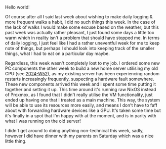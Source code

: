 Hello world!

Of course after all I said last week about wishing to make daily logging & more
frequent walks a habit, I did no such things this week. In the case of the lack
of walks I would make some excuse based on the weather, but this past week was
actually rather pleasant, I just found some days a little too warm which in
reality isn't a problem that should have stopped me. In terms of daily logging,
I just feel like I had a rather uneventful week for me to keep note of things,
but perhaps I should look into keeping track of the smaller things, what I had
to eat on a particular day maybe.

Regardless, this week wasn't completely lost to my job. I ordered some new PC
components the other week to build a new home server utilising my old CPU (see
[2024-W52](/weeknotes/2024-w52)), as my existing server has been experiencing
random restarts increasingly frequently, suspecting a hardware fault somewhere.
These new components arrived this week and I spent some time putting it together
and setting it up. This time around it's running raw NixOS instead of Proxmox,
as I found that I didn't really utilise the VM functionality, just ended up
having one that I treated as a main machine. This way, the system will be able
to use its resources more easily, and means I don't have to faff about with
forwarding hardware devices like a GPU. It's taken some time but it's finally in
a spot that I'm happy with at the moment, and is in parity with what I was
running on the old server!

I didn't get around to doing anything non-technical this week, sadly, however I
did have dinner with my parents on Saturday which was a nice little thing.
